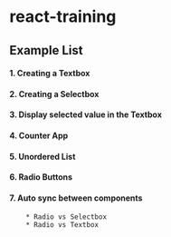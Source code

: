 # react-training


## Example List

#### 1. Creating a Textbox
#### 2. Creating a Selectbox
#### 3. Display selected value in the Textbox
#### 4. Counter App
#### 5. Unordered List
#### 6. Radio Buttons
#### 7. Auto sync  between components
	    * Radio vs Selectbox 
	    * Radio vs Textbox